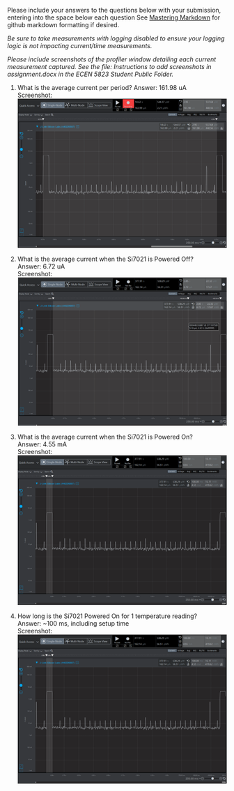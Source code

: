 Please include your answers to the questions below with your submission, entering into the space below each question
See [Mastering Markdown](https://guides.github.com/features/mastering-markdown/) for github markdown formatting if desired.

*Be sure to take measurements with logging disabled to ensure your logging logic is not impacting current/time measurements.*

*Please include screenshots of the profiler window detailing each current measurement captured.  See the file: Instructions to add screenshots in assignment.docx in the ECEN 5823 Student Public Folder.* 

1. What is the average current per period?
   Answer: 161.98 uA
   <br>Screenshot:  
   ![Avg_current_per_period](screenshots/a3_q1.png)  
   
2. What is the average current when the Si7021 is Powered Off?  
   Answer: 6.72 uA
   <br>Screenshot:  
   ![Avg_current_lpmOFF](screenshots/a3_q2.png)  
   
3. What is the average current when the Si7021 is Powered On?  
   Answer: 4.55 mA
   <br>Screenshot:  
   ![Avg_current_lpmON](screenshots/a3_q3_and_4.png)  
   
4. How long is the Si7021 Powered On for 1 temperature reading?  
   Answer: ~100 ms, including setup time
   <br>Screenshot:  
   ![Time_lpmON](screenshots/a3_q3_and_4.png)  
